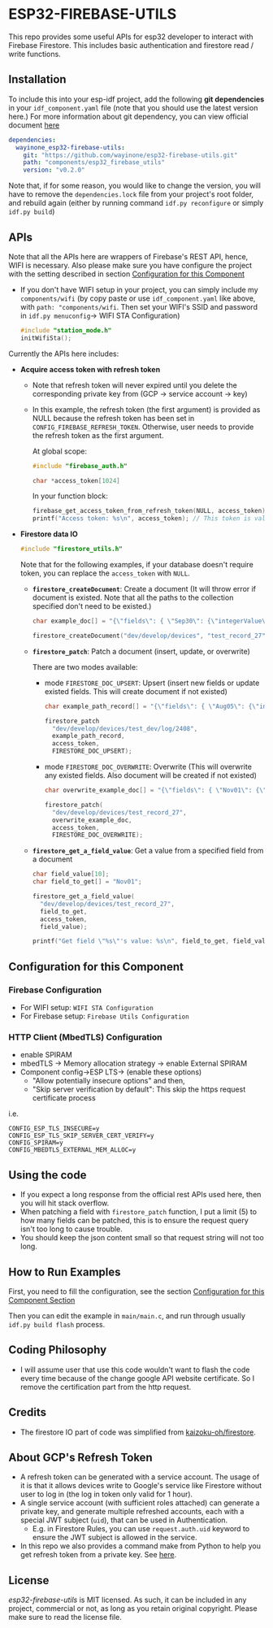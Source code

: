 # ESP32-FIREBASE-UTILS

This repo provides some useful APIs for esp32 developer to interact with Firebase Firestore.
This includes basic authentication and firestore read / write functions.

## Installation

To include this into your esp-idf project, add the following **git dependencies** in your `idf_component.yaml` file (note that you should use the latest version here.) For more information about git dependency, you can view official document [here](https://docs.espressif.com/projects/idf-component-manager/en/latest/reference/manifest_file.html#component-dependencies)

```yaml
dependencies:
  wayinone_esp32-firebase-utils:
    git: "https://github.com/wayinone/esp32-firebase-utils.git"
    path: "components/esp32_firebase_utils"
    version: "v0.2.0"
```

Note that, if for some reason, you would like to change the version, you will have to remove the `dependencies.lock` file from your project's root folder, and rebuild again (either by running command `idf.py reconfigure` or simply `idf.py build`)

## APIs

Note that all the APIs here are wrappers of Firebase's REST API, hence, WIFI is necessary. 
Also please make sure you have configure the project with the setting described in section [Configuration for this Component](#configuration-for-this-component)

* If you don't have WIFI setup in your project, you can simply include my `components/wifi` (by copy paste or use `idf_component.yaml` like above, with `path: "components/wifi`. Then set your WIFI's SSID and password in `idf.py menuconfig`-> WIFI STA Configuration)
  
    ```cpp
    #include "station_mode.h"
    initWifiSta();
    ```

Currently the APIs here includes:

* **Acquire access token with refresh token**
  * Note that refresh token will never expired until you delete the corresponding private key from (GCP -> service account -> key)
  * In this example, the refresh token (the first argument) is provided as NULL because the refresh token has been set in `CONFIG_FIREBASE_REFRESH_TOKEN`. Otherwise, user needs to provide the refresh token as the first argument.
  
    At global scope:

    ```cpp
    #include "firebase_auth.h"

    char *access_token[1024]
    ```

    In your function block:

    ```cpp
    firebase_get_access_token_from_refresh_token(NULL, access_token);
    printf("Access token: %s\n", access_token); // This token is valid for 1 hour
    ```

* **Firestore data IO**
  
  ```cpp
  #include "firestore_utils.h"
  ```

  Note that for the following examples, if your database doesn't require token, you can replace the `access_token` with `NULL`.
  * **`firestore_createDocument`**: Create a document (It will throw error if document is existed. Note that all the paths to the collection specified don't need to be existed.)
  
    ```cpp
    char example_doc[] = "{\"fields\": { \"Sep30\": {\"integerValue\": \"1000\"}}}";

    firestore_createDocument("dev/develop/devices", "test_record_27", example_doc, access_token);
    ```

  * **`firestore_patch`**: Patch a document (insert, update, or overwrite)

    There are two modes available:
    * mode `FIRESTORE_DOC_UPSERT`:  Upsert (insert new fields or update existed fields. This will create document if not existed)
  
      ```cpp
      char example_path_record[] = "{\"fields\": { \"Aug05\": {\"integerValue\": \"700\"}, \"Aug06\": {\"integerValue\": \"700\"}}}";

      firestore_patch
        "dev/develop/devices/test_dev/log/2408", 
        example_path_record, 
        access_token, 
        FIRESTORE_DOC_UPSERT);
      ```

    * mode `FIRESTORE_DOC_OVERWRITE`: Overwrite (This will overwrite any existed fields. Also document will be created if not existed)
  
      ```cpp
      char overwrite_example_doc[] = "{\"fields\": { \"Nov01\": {\"integerValue\": \"20\"}}}"; 

      firestore_patch(
        "dev/develop/devices/test_record_27", 
        overwrite_example_doc,
        access_token,
        FIRESTORE_DOC_OVERWRITE);
      ```

  * **`firestore_get_a_field_value`**: Get a value from a specified field from a document
  
    ```cpp
    char field_value[10];
    char field_to_get[] = "Nov01";
    
    firestore_get_a_field_value(
      "dev/develop/devices/test_record_27", 
      field_to_get, 
      access_token, 
      field_value);

    printf("Get field \"%s\"'s value: %s\n", field_to_get, field_value);
    ```

## Configuration for this Component

### Firebase Configuration

* For WIFI setup: `WIFI STA Configuration`
* For Firebase setup: `Firebase Utils Configuration`

### HTTP Client (MbedTLS) Configuration

* enable SPIRAM
* mbedTLS -> Memory allocation strategy -> enable External SPIRAM
* Component config->ESP LTS-> (enable these options)
  * "Allow potentially insecure options" and then,
  * "Skip server verification by default": This skip the https request certificate process

i.e.

```
CONFIG_ESP_TLS_INSECURE=y
CONFIG_ESP_TLS_SKIP_SERVER_CERT_VERIFY=y
CONFIG_SPIRAM=y
CONFIG_MBEDTLS_EXTERNAL_MEM_ALLOC=y
```

## Using the code

* If you expect a long response from the official rest APIs used here, then you will hit stack overflow.
* When patching a field with `firestore_patch` function, I put a limit (5) to how many fields can be patched, this is to ensure the request query isn't too long to cause trouble.
* You should keep the json content small so that request string will not too long. 

## How to Run Examples

First, you need to fill the configuration, see the section [Configuration for this Component Section](#configuration-for-this-component)

Then you can edit the example in `main/main.c`, and run through usually `idf.py build flash` process.

## Coding Philosophy

* I will assume user that use this code wouldn't want to flash the code every time because of the change google API website certificate. So I remove the certification part from the http request.

## Credits

* The firestore IO part of code was simplified from [kaizoku-oh/firestore](https://github.com/kaizoku-oh).

## About GCP's Refresh Token

* A refresh token can be generated with a service account. The usage of it is that it allows devices write to Google's service like Firestore without user to log in (the log in token only valid for 1 hour).
* A single service account (with sufficient roles attached) can generate a private key, and generate multiple refreshed accounts, each with a special JWT subject (`uid`), that can be used in Authentication.
  * E.g. in Firestore Rules, you can use `request.auth.uid` keyword to ensure the JWT subject is allowed in the service.
* In this repo we also provides a command make from Python to help you get refresh token from a private key. See [here](gcp_auth/README.md).

## License

*esp32-firebase-utils* is MIT licensed. As such, it can be included in any project, commercial or not, as long as you retain original copyright. Please make sure to read the license file.